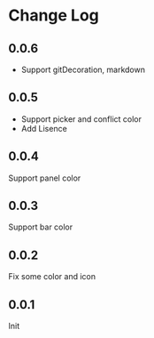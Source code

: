 # Change Log
##  0.0.6
* Support gitDecoration, markdown

## 0.0.5
* Support picker and conflict color
* Add Lisence

## 0.0.4
Support panel color

## 0.0.3
Support bar color

## 0.0.2
Fix some color and icon

## 0.0.1
Init